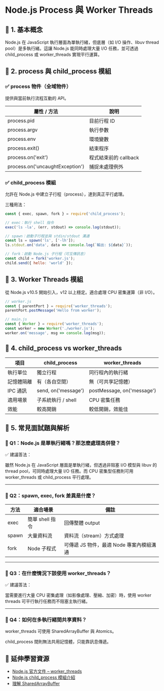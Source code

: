 # Node.js Process 與 Worker Threads

## 📌 1. 基本概念

Node.js 在 JavaScript 執行層面為單執行緒，但底層（如 I/O 操作、libuv thread pool）是多執行緒。這讓 Node.js 能同時處理大量 I/O 任務，並可透過 child_process 或 worker_threads 實現平行運算。

## 📌 2. process 與 child_process 模組

### ✅ process 物件（全域物件）
提供與當前執行流程互動的 API。

| 屬性 / 方法                | 說明                       |
|---------------------------|----------------------------|
| process.pid                | 目前行程 ID                |
| process.argv               | 執行參數                   |
| process.env                | 環境變數                   |
| process.exit()             | 結束程序                   |
| process.on('exit')         | 程式結束前的 callback      |
| process.on('uncaughtException') | 捕捉未處理例外         |

### ✅ child_process 模組
允許在 Node.js 中建立子行程（process），達到真正平行處理。

三種用法：

```javascript
const { exec, spawn, fork } = require('child_process');

// exec：執行 shell 指令
exec('ls -la', (err, stdout) => console.log(stdout));

// spawn：啟動子行程並與 stdin/stdout 溝通
const ls = spawn('ls', ['-lh']);
ls.stdout.on('data', data => console.log(`輸出: ${data}`));

// fork：啟動 Node.js 子行程（可互傳訊息）
const child = fork('worker.js');
child.send({ hello: 'world' });
```

## 📌 3. Worker Threads 模組

從 Node.js v10.5 開始引入，v12 以上穩定。適合處理 CPU 密集運算（非 I/O）。

```javascript
// worker.js
const { parentPort } = require('worker_threads');
parentPort.postMessage('Hello from worker');

// main.js
const { Worker } = require('worker_threads');
const worker = new Worker('./worker.js');
worker.on('message', msg => console.log(msg));
```

## 📌 4. child_process vs worker_threads

| 項目         | child_process         | worker_threads           |
|--------------|----------------------|--------------------------|
| 執行單位     | 獨立行程             | 同行程內的執行緒         |
| 記憶體隔離   | 有（各自空間）        | 無（可共享記憶體）        |
| IPC 通訊     | send, on('message')  | postMessage, on('message') |
| 適用場景     | 子系統執行 / shell    | CPU 密集任務             |
| 效能         | 較高開銷              | 較低開銷，效能佳          |

## 📌 5. 常見面試題與解析

### 🧠 Q1：Node.js 是單執行緒嗎？那怎麼處理高併發？

✅ 建議答法：

雖然 Node.js 在 JavaScript 層面是單執行緒，但透過非阻塞 I/O 模型與 libuv 的 thread pool，可同時處理大量 I/O 任務。而 CPU 密集型任務則可用 worker_threads 或 child_process 平行處理。

---

### 🧠 Q2：spawn, exec, fork 差異是什麼？

| 方法 | 適合場景         | 備註                |
|------|------------------|---------------------|
| exec | 簡單 shell 指令  | 回傳整體 output     |
| spawn| 大量資料流       | 資料流（stream）方式處理 |
| fork | Node 子程式      | 可傳遞 JS 物件，最適 Node 專案內模組溝通 |

---

### 🧠 Q3：在什麼情況下該使用 worker_threads？

✅ 建議答法：

當需要進行大量 CPU 密集處理（如影像處理、壓縮、加密）時，使用 worker threads 可平行執行任務而不阻塞主執行緒。

---

### 🧠 Q4：如何在多執行緒間共享資料？

worker_threads 可使用 SharedArrayBuffer 與 Atomics。

child_process 間則無法共用記憶體，只能靠訊息傳遞。

## 📘 延伸學習資源

- [Node.js 官方文件 – worker_threads](https://nodejs.org/api/worker_threads.html)
- [Node.js child_process 模組介紹](https://nodejs.org/api/child_process.html)
- [理解 SharedArrayBuffer](https://developer.mozilla.org/en-US/docs/Web/JavaScript/Reference/Global_Objects/SharedArrayBuffer)
